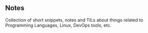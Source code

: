 ## Notes

Collection of short snippets, notes and TILs about things related to Programming Languages, Linux, DevOps tools, etc.
